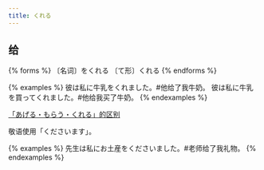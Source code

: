 ```yaml
---
title: くれる
---
```


## 给

{% forms %}
〔名词〕をくれる
〔て形〕くれる
{% endforms %}

{% examples %}
彼は私に牛乳をくれました。#他给了我牛奶。
彼は私に牛乳を買ってくれました。#他给我买了牛奶。
{% endexamples %}

[「あげる・もらう・くれる」的区别](/grammar-diff/ageru-morau-kureru)

敬语使用「くださいます」。

{% examples %}
先生は私にお土産をくださいました。#老师给了我礼物。
{% endexamples %}
